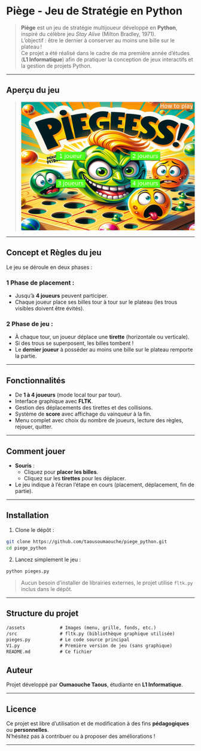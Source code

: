 # Piège - Jeu de Stratégie en Python

> **Piège** est un jeu de stratégie multijoueur développé en **Python**, inspiré du célèbre jeu *Stay Alive* (Milton Bradley, 1971).  
> L’objectif : être le dernier à conserver au moins une bille sur le plateau !  
> Ce projet a été réalisé dans le cadre de ma première année d’études (**L1 Informatique**) afin de pratiquer la conception de jeux interactifs et la gestion de projets Python.

---

## Aperçu du jeu

> ![Menu Piège](./assets/apercu.png)  
---

## Concept et Règles du jeu

Le jeu se déroule en deux phases :
### 1️ Phase de placement :
- Jusqu’à **4 joueurs** peuvent participer.
- Chaque joueur place ses billes tour à tour sur le plateau (les trous visibles doivent être évités).

### 2️ Phase de jeu :
- À chaque tour, un joueur déplace une **tirette** (horizontale ou verticale).
- Si des trous se superposent, les billes tombent !
- Le **dernier joueur** à posséder au moins une bille sur le plateau remporte la partie.
---

## Fonctionnalités

- De **1 à 4 joueurs** (mode local tour par tour).
- Interface graphique avec **FLTK**.
- Gestion des déplacements des tirettes et des collisions.
- Système de **score** avec affichage du vainqueur à la fin.
- Menu complet avec choix du nombre de joueurs, lecture des règles, rejouer, quitter.
---

## Comment jouer
- **Souris** :
  - Cliquez pour **placer les billes**.
  - Cliquez sur les **tirettes** pour les déplacer.
- Le jeu indique à l’écran l’étape en cours (placement, déplacement, fin de partie).
---

## Installation

1. Clone le dépôt :

```bash
git clone https://github.com/taousoumaouche/piege_python.git
cd piege_python
```

2. Lancez simplement le jeu :

```bash
python pieges.py
```
> Aucun besoin d’installer de librairies externes, le projet utilise `fltk.py` inclus dans le dépôt.
---
## Structure du projet
```
/assets             # Images (menu, grille, fonds, etc.)
/src                # fltk.py (bibliothèque graphique utilisée)
pieges.py           # Le code source principal
V1.py               # Première version de jeu (sans graphique)
README.md           # Ce fichier
```

## Auteur
Projet développé par **Oumaouche Taous**, étudiante en **L1 Informatique**.

---
## Licence
Ce projet est libre d’utilisation et de modification à des fins **pédagogiques** ou **personnelles**.  
N’hésitez pas à contribuer ou à proposer des améliorations !

---